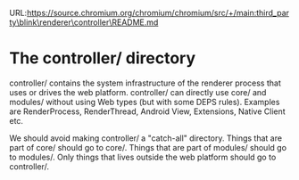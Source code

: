 URL:https://source.chromium.org/chromium/chromium/src/+/main:third_party\blink\renderer\controller\README.md
# The controller/ directory

controller/ contains the system infrastructure of the renderer process that uses or drives the web platform. controller/ can directly use core/ and modules/ without using Web types (but with some DEPS rules). Examples are RenderProcess, RenderThread, Android View, Extensions, Native Client etc.

We should avoid making controller/ a "catch-all" directory. Things that are part of core/ should go to core/. Things that are part of modules/ should go to modules/. Only things that lives outside the web platform should go to controller/.

